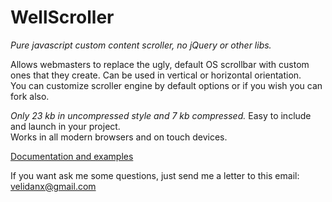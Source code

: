# WellScroller
<i>Pure javascript custom content scroller, no jQuery or other libs.</i><br>

Allows webmasters to replace the ugly, default OS scrollbar with custom ones that they create.
Can be used in vertical or horizontal orientation. <br> You can customize scroller engine by default options or if you wish you  can fork also.

<i>Only 23 kb in uncompressed style and 7 kb compressed.</i>
Easy to include and launch in your project.<br>
Works in all modern browsers and on touch devices.

<a href="http://wellnine.github.io/WellScroller" target="_blank">Documentation and examples</a>

If you want ask me some questions, just send me a letter to this email: 
<a href="mailto:velidanx@gmail.com">velidanx@gmail.com</a>
